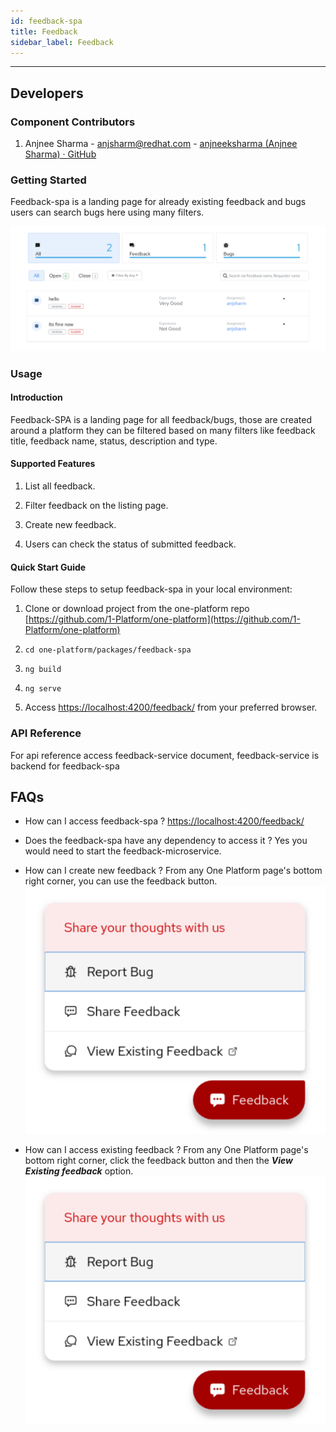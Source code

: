 ```yaml
---
id: feedback-spa
title: Feedback
sidebar_label: Feedback
---
```

* * *

## Developers

### Component Contributors

1. Anjnee Sharma - [anjsharm@redhat.com](mailto:anjsharm@redhat.com) - [anjneeksharma (Anjnee Sharma) · GitHub](https://github.com/anjneeksharma)

### Getting Started

Feedback-spa is a landing page for already existing feedback and bugs users can search bugs here using many filters.

![Feedback Home](./feedback-spa-home.svg)

### Usage

#### Introduction

Feedback-SPA is a landing page for all feedback/bugs, those are created around a platform they can be filtered based on many filters like feedback title, feedback name, status, description and type.

#### Supported Features

1. List all feedback.

2. Filter feedback on the listing page.

3. Create new feedback.

4. Users can check the status of submitted feedback.

#### Quick Start Guide

Follow these steps to setup feedback-spa in your local environment:

1. Clone or download project from the one-platform repo [https://github.com/1-Platform/one-platform](https://github.com/1-Platform/one-platform)

2. `cd one-platform/packages/feedback-spa`

3. `ng build`

4. `ng serve`

5. Access <https://localhost:4200/feedback/> from your preferred browser.

### API Reference

For api reference access feedback-service document, feedback-service is backend for feedback-spa

<!-- The API reference details can be found at the [Feedback Microservice Documentation](/microservices/feedback/feedback-microservice). -->

## FAQs

* How can I access feedback-spa ?
    [https://localhost:4200/feedback/](https://localhost:4200/feedback/)

* Does the feedback-spa have any dependency to access it ?
    Yes you would need to start the feedback-microservice.

* How can I create new feedback ?
    From any One Platform page's bottom right  corner, you can use the feedback button.
    ![Feedback Popout](./feedback-popout.svg)

* How can I access existing feedback ?
    From any One Platform page's bottom right  corner, click the feedback button and then the ***View Existing feedback*** option.
    ![Feedback Popout](./feedback-popout.svg)
